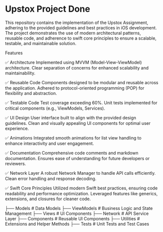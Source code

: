 # Upstox Project Done
This repository contains the implementation of the Upstox Assignment, adhering to the provided guidelines and best practices in iOS development. The project demonstrates the use of modern architectural patterns, reusable code, and adherence to swift core principles to ensure a scalable, testable, and maintainable solution.

Features

✅ Architecture
Implemented using MVVM (Model-View-ViewModel) architecture.
Clear separation of concerns for enhanced scalability and maintainability.


✅ Reusable Code
Components designed to be modular and reusable across the application.
Adhered to protocol-oriented programming (POP) for flexibility and abstraction.


✅ Testable Code
Test coverage exceeding 60%.
Unit tests implemented for critical components (e.g., ViewModels, Services).


✅ UI Design
User interface built to align with the provided design guidelines.
Clean and visually appealing UI components for optimal user experience.


✅ Animations
Integrated smooth animations for list view handling to enhance interactivity and user engagement.


✅ Documentation
Comprehensive code comments and markdown documentation.
Ensures ease of understanding for future developers or reviewers.


✅ Network Layer
A robust Network Manager to handle API calls efficiently.
Clean error handling and response decoding.


✅ Swift Core Principles
Utilized modern Swift best practices, ensuring code readability and performance optimization.
Leveraged features like generics, extensions, and closures for cleaner code.

├── Models         # Data Models
├── ViewModels     # Business Logic and State Management
├── Views          # UI Components
├── Network        # API Service Layer
├── Components     # Reusable UI Components
├── Utilities      # Extensions and Helper Methods
├── Tests          # Unit Tests and Test Cases



